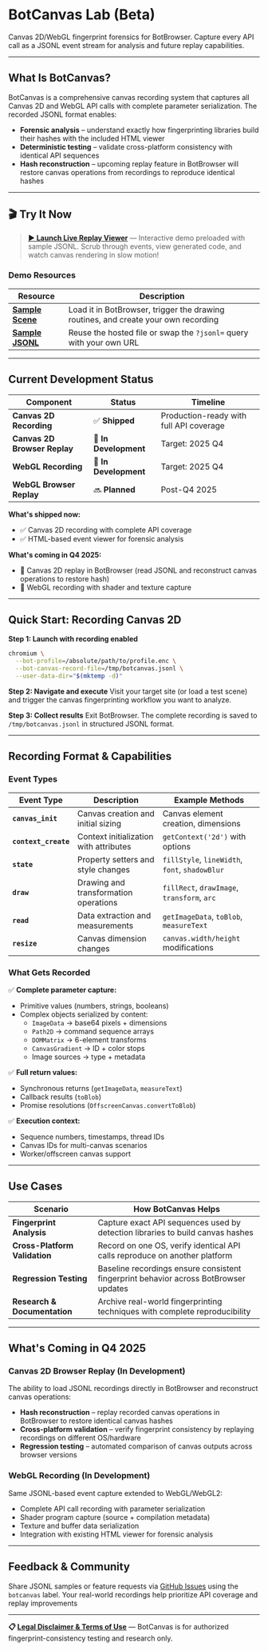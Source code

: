 # BotCanvas Lab (Beta)

Canvas 2D/WebGL fingerprint forensics for BotBrowser. Capture every API call as a JSONL event stream for analysis and future replay capabilities.

---

## What Is BotCanvas?

BotCanvas is a comprehensive canvas recording system that captures all Canvas 2D and WebGL API calls with complete parameter serialization. The recorded JSONL format enables:

- **Forensic analysis** – understand exactly how fingerprinting libraries build their hashes with the included HTML viewer
- **Deterministic testing** – validate cross-platform consistency with identical API sequences
- **Hash reconstruction** – upcoming replay feature in BotBrowser will restore canvas operations from recordings to reproduce identical hashes

---

## 🎬 Try It Now

> **[▶️ Launch Live Replay Viewer](https://botswin.github.io/BotBrowser/tools/botcanvas/canvas_replay_viewer.html?jsonl=https://botswin.github.io/BotBrowser/tools/botcanvas/canvas_2d_simple_test_record.jsonl)** — Interactive demo preloaded with sample JSONL. Scrub through events, view generated code, and watch canvas rendering in slow motion!

### Demo Resources

| Resource | Description |
|----------|-------------|
| **[Sample Scene](../../docs/tools/botcanvas/canvas_2d_simple_test.html)** | Load it in BotBrowser, trigger the drawing routines, and create your own recording |
| **[Sample JSONL](../../docs/tools/botcanvas/canvas_2d_simple_test_record.jsonl)** | Reuse the hosted file or swap the `?jsonl=` query with your own URL |

---

## Current Development Status

| Component | Status | Timeline |
|-----------|--------|----------|
| **Canvas 2D Recording** | ✅ **Shipped** | Production-ready with full API coverage |
| **Canvas 2D Browser Replay** | 🚧 **In Development** | Target: 2025 Q4 |
| **WebGL Recording** | 🚧 **In Development** | Target: 2025 Q4 |
| **WebGL Browser Replay** | 🔜 **Planned** | Post-Q4 2025 |

**What's shipped now:**
- ✅ Canvas 2D recording with complete API coverage
- ✅ HTML-based event viewer for forensic analysis

**What's coming in Q4 2025:**
- 🚧 Canvas 2D replay in BotBrowser (read JSONL and reconstruct canvas operations to restore hash)
- 🚧 WebGL recording with shader and texture capture

---

## Quick Start: Recording Canvas 2D

**Step 1: Launch with recording enabled**
```bash
chromium \
  --bot-profile=/absolute/path/to/profile.enc \
  --bot-canvas-record-file=/tmp/botcanvas.jsonl \
  --user-data-dir="$(mktemp -d)"
```

**Step 2: Navigate and execute**
Visit your target site (or load a test scene) and trigger the canvas fingerprinting workflow you want to analyze.

**Step 3: Collect results**
Exit BotBrowser. The complete recording is saved to `/tmp/botcanvas.jsonl` in structured JSONL format.

---

## Recording Format & Capabilities

### Event Types

| Event Type | Description | Example Methods |
|------------|-------------|-----------------|
| **`canvas_init`** | Canvas creation and initial sizing | Canvas element creation, dimensions |
| **`context_create`** | Context initialization with attributes | `getContext('2d')` with options |
| **`state`** | Property setters and style changes | `fillStyle`, `lineWidth`, `font`, `shadowBlur` |
| **`draw`** | Drawing and transformation operations | `fillRect`, `drawImage`, `transform`, `arc` |
| **`read`** | Data extraction and measurements | `getImageData`, `toBlob`, `measureText` |
| **`resize`** | Canvas dimension changes | `canvas.width/height` modifications |

### What Gets Recorded

✅ **Complete parameter capture:**
- Primitive values (numbers, strings, booleans)
- Complex objects serialized by content:
  - `ImageData` → base64 pixels + dimensions
  - `Path2D` → command sequence arrays
  - `DOMMatrix` → 6-element transforms
  - `CanvasGradient` → ID + color stops
  - Image sources → type + metadata

✅ **Full return values:**
- Synchronous returns (`getImageData`, `measureText`)
- Callback results (`toBlob`)
- Promise resolutions (`OffscreenCanvas.convertToBlob`)

✅ **Execution context:**
- Sequence numbers, timestamps, thread IDs
- Canvas IDs for multi-canvas scenarios
- Worker/offscreen canvas support

---

## Use Cases

| Scenario | How BotCanvas Helps |
|----------|---------------------|
| **Fingerprint Analysis** | Capture exact API sequences used by detection libraries to build canvas hashes |
| **Cross-Platform Validation** | Record on one OS, verify identical API calls reproduce on another platform |
| **Regression Testing** | Baseline recordings ensure consistent fingerprint behavior across BotBrowser updates |
| **Research & Documentation** | Archive real-world fingerprinting techniques with complete reproducibility |

---

## What's Coming in Q4 2025

### Canvas 2D Browser Replay (In Development)
The ability to load JSONL recordings directly in BotBrowser and reconstruct canvas operations:
- **Hash reconstruction** – replay recorded canvas operations in BotBrowser to restore identical canvas hashes
- **Cross-platform validation** – verify fingerprint consistency by replaying recordings on different OS/hardware
- **Regression testing** – automated comparison of canvas outputs across browser versions

### WebGL Recording (In Development)
Same JSONL-based event capture extended to WebGL/WebGL2:
- Complete API call recording with parameter serialization
- Shader program capture (source + compilation metadata)
- Texture and buffer data serialization
- Integration with existing HTML viewer for forensic analysis

---

## Feedback & Community

Share JSONL samples or feature requests via [GitHub Issues](https://github.com/botswin/BotBrowser/issues) using the `botcanvas` label. Your real-world recordings help prioritize API coverage and replay improvements

---

**📋 [Legal Disclaimer & Terms of Use](../../DISCLAIMER.md)** — BotCanvas is for authorized fingerprint-consistency testing and research only.

